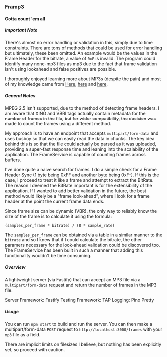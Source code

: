 ### Framp3
#### Gotta count 'em all

##### Important Note
There's almost no error handling or validation in this, simply due to time constraints. There are tons of methods that could be used for error handling but ultimately, these been omitted. An example would be the values in the Frame Header for the bitrate, a value of `0xF` is invalid. The program could identify many none-mp3 files as mp3 due to the fact that frame validation isn't using lookahead and false positives are possible.

I thoroughly enjoyed learning more about MP3s (despite the pain) and most of my knowledge came from [Here](https://www.compuphase.com/mp3/sta013.htm#:~:text=Typically%2C%20an%20MP3%20file%20stands,but%20not%20exactly%2026%20ms.), [here](http://www.multiweb.cz/twoinches/mp3inside.htm#CBR) and [here](http://www.mp3-tech.org/programmer/frame_header.html).


##### General Notes

MPEG 2.5 isn't supported, due to the method of detecting frame headers. I am aware that XING and VBRI tags actually contain metadata for the number of frames in the file, but for wider compatibility, the decision was made to count the frames using a different method.

My approach is to have an endpoint that accepts `multipart/form-data` and uses busboy so that we can easily read the data in chunks. The key idea behind this is so that the file could actually be parsed as it was uploaded, providing a super-fast response time and leaning into the scalability of the application. The FrameService is capable of counting frames across buffers.

I've done quite a naive search for frames. I do a simple check for a Frame Header Sync (1 byte being 0xFF and another byte being 0xF-). If this is the case, I proceed to treat it like a frame and attempt to extract the BitRate. The reason I deemed the BitRate important is for the extensibility of the application. If I wanted to add better validation in the future, the best method would likely be a "frame look-ahead", where I look for a frame header at the point the current frame data ends.

Since frame size can be dynamic (VBR), the only way to reliably know the size of the frame is to calculate it using the formula:

`(samples_per_frame * bitrate) / (8 * sample_rate)`

The `samples_per_frame` can be obtained via a table in a similar manner to the `bitrate` and so I knew that if I could calculate the bitrate, the other paramers necessary for the look-ahead validation could be discovered too. The FrameService has been built in such a manner that adding this functionality wouldn't be time consuming.


##### Overview

A lightweight server (via Fastify) that can accept an MP3 file via a `multipart/form-data` request and return the number of frames in the MP3 file.

Server Framework: Fastify
Testing Framework: TAP
Logging: Pino Pretty


##### Usage

You can run `npm start` to build and run the server. You can then make a multipart/form-data `POST` request to `http://localhost:3000/frames` with your `mp3` file as a field.

There are implicit limits on filesizes I believe, but nothing has been explicitly set, so proceed with caution.